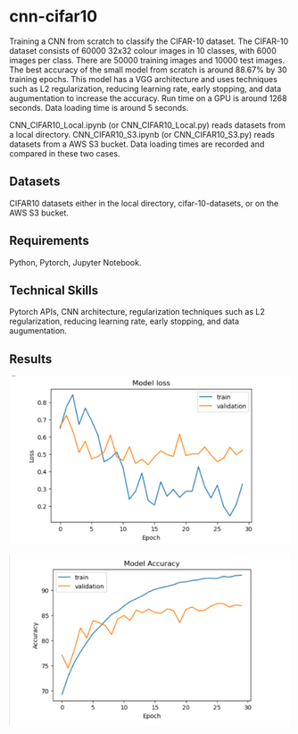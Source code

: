 # cnn-cifar10

Training a CNN from scratch to classify the CIFAR-10 dataset. The CIFAR-10 dataset consists of 60000 32x32 colour images in 10 classes, with 6000 images per class. There are 50000 training images and 10000 test images. The best accuracy of the small model from scratch is around 88.67% by 30 training epochs. This model has a VGG architecture and uses techniques such as L2 regularization, reducing learning rate, early stopping, and data augumentation to increase the accuracy. Run time on a GPU is around 1268 seconds. Data loading time is around 5 seconds.

CNN_CIFAR10_Local.ipynb (or CNN_CIFAR10_Local.py) reads datasets from a local directory. CNN_CIFAR10_S3.ipynb (or CNN_CIFAR10_S3.py) reads datasets from a AWS S3 bucket. Data loading times are recorded and compared in these two cases.

## Datasets
CIFAR10 datasets either in the local directory, cifar-10-datasets, or on the AWS S3 bucket.

## Requirements
Python, Pytorch, Jupyter Notebook.

## Technical Skills
Pytorch APIs, CNN architecture, regularization techniques such as L2 regularization, reducing learning rate, early stopping, and data augumentation.

## Results
![image](https://github.com/carab9/cnn-cifar10/blob/main/cifar10_loss.png?raw=true)

![image](https://github.com/carab9/cnn-cifar10/blob/main/cifar10_accuracy.png?raw=true)
